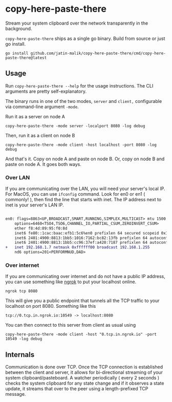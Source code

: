 # copy-here-paste-there
Stream your system clipboard over the network transparently in the background.

`copy-here-paste-there` ships as a single go binary. Build from source or just go install.

```
go install github.com/jatin-malik/copy-here-paste-there/cmd/copy-here-paste-there@latest
```

## Usage

Run `copy-here-paste-there --help` for the usage instructions. The CLI arguments are pretty self-explanatory.

The binary runs in one of the two modes, `server` and `client,` configurable via command-line argument `-mode`.


Run it as a server on node A
```
copy-here-paste-there -mode server -localport 8080 -log debug
```

Then, run it as a client on node B
```
copy-here-paste-there -mode client -host localhost -port 8080 -log debug
```
And that's it. Copy on node A and paste on node B. Or, copy on node B and paste on node A. It goes both ways.

### Over LAN

If you are communicating over the LAN, you will need your server's local IP. For MacOS, you can use `ifconfig` command.
Look for en0 or en1 ( commonly! ), then find the line that starts with inet. The IP address next to inet is your server's LAN IP.

```diff

en0: flags=8863<UP,BROADCAST,SMART,RUNNING,SIMPLEX,MULTICAST> mtu 1500
	options=6460<TSO4,TSO6,CHANNEL_IO,PARTIAL_CSUM,ZEROINVERT_CSUM>
	ether f8:4d:89:95:f0:8d
	inet6 fe80::1cac:baac:efb1:5c6%en0 prefixlen 64 secured scopeid 0x10
	inet6 2401:4900:8813:1bb5:1016:7162:bc82:13fb prefixlen 64 autoconf secured
	inet6 2401:4900:8813:1bb5:cc96:37ef:a420:7187 prefixlen 64 autoconf temporary
+	inet 192.168.1.7 netmask 0xffffff00 broadcast 192.168.1.255
	nd6 options=201<PERFORMNUD,DAD>
```  

### Over internet

If you are communicating over internet and do not have a public IP address, you can use something like [ngrok](https://download.ngrok.com/mac-os) to put your localhost online.

```
ngrok tcp 8080
```
This will give you a public endpoint that tunnels all the TCP traffic to your localhost on port 8080. Something like this
```
tcp://0.tcp.in.ngrok.io:10549 -> localhost:8080
```

You can then connect to this server from client as usual using

```
copy-here-paste-there -mode client -host "0.tcp.in.ngrok.io" -port 10549 -log debug
```

## Internals

Communication is done over TCP. Once the TCP connection is established between the client and server, it allows for bi-directional streaming of your system clipboard/pasteboard.
A watcher periodically ( every 2 seconds ) checks the system clipboard for any state change and if it observes a state update, it streams that over to the peer using a length-prefixed TCP message.






